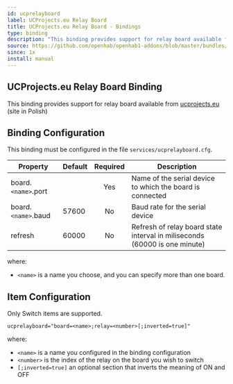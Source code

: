 ```yaml
---
id: ucprelayboard
label: UCProjects.eu Relay Board
title: UCProjects.eu Relay Board - Bindings
type: binding
description: "This binding provides support for relay board available from [ucprojects.eu](http://ucprojects.eu) (site in Polish)"
source: https://github.com/openhab/openhab1-addons/blob/master/bundles/binding/org.openhab.binding.ucprelayboard/README.md
since: 1x
install: manual
---
```


<!-- Attention authors: Do not edit directly. Please add your changes to the appropriate source repository -->


## UCProjects.eu Relay Board Binding

This binding provides support for relay board available from [ucprojects.eu](http://ucprojects.eu) (site in Polish)

## Binding Configuration

This binding must be configured in the file `services/ucprelayboard.cfg`.

| Property | Default | Required | Description |
|----------|---------|:--------:|-------------|
| board.`<name>`.port | | Yes   | Name of the serial device to which the board is connected |
| board.`<name>`.baud | 57600 | No | Baud rate for the serial device |
| refresh  | 60000    |   No    | Refresh of relay board state interval in miliseconds (60000 is one minute) |

where:

* `<name>` is a name you choose, and you can specify more than one board.

## Item Configuration

Only Switch items are supported.

```
ucprelayboard="board=<name>;relay=<number>[;inverted=true]"
```

where:

* `<name>` is a name you configured in the binding configuration
* `<number>` is the index of the relay on the board you wish to switch
* `[;inverted=true]` an optional section that inverts the meaning of ON and OFF

<DocPreviousVersions/>
<EditPageLink/>
